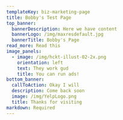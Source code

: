 ```yaml
---
templateKey: biz-marketing-page
title: Bobby's Test Page
top_banner:
  bannerDescription: Here we have content
  bannerLogo: /img/maxresdefault.jpg
  bannerTitle: Bobby's Page
read_more: Read this
image_panels:
  - image: /img/hckt-illust-02-2x.png
    orientation: left
    text: They work gud
    title: You can run ads!
bottom_banner:
  callToAction: Okay I will
  description: Come back soon
  image: /img/YelpLogo.png
  title: Thanks for visiting
markdown: Required
---
```


